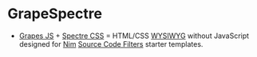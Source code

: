 # GrapeSpectre

- [Grapes JS](https://grapesjs.com) + [Spectre CSS](https://picturepan2.github.io/spectre/getting-started.html) =
  HTML/CSS [WYSIWYG](https://en.wikipedia.org/wiki/WYSIWYG) without JavaScript designed for
  [Nim](http://nim-lang.org) [Source Code Filters](https://nim-lang.github.io/Nim/filters.html) starter templates.
